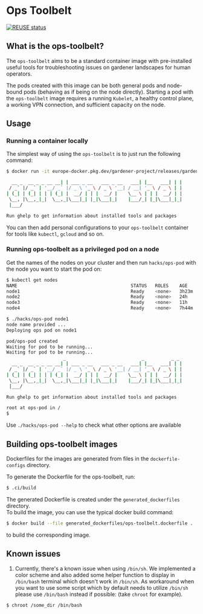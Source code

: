 # Ops Toolbelt

[![REUSE status](https://api.reuse.software/badge/github.com/gardener/ops-toolbelt)](https://api.reuse.software/info/github.com/gardener/ops-toolbelt)

## What is the ops-toolbelt?

The `ops-toolbelt` aims to be a standard container image with pre-installed useful tools for troubleshooting issues on gardener landscapes for human operators.

The pods created with this image can be both general pods and node-bound pods (behaving as if being on the node directly).
Starting a pod with the `ops-toolbelt` image requires a running `Kubelet`, a healthy control plane, a working VPN connection, and sufficient capacity on the node.

## Usage

### Running a container locally

The simplest way of using the `ops-toolbelt` is to just run the following command:

```bash
$ docker run -it europe-docker.pkg.dev/gardener-project/releases/gardener/ops-toolbelt:latest

  __ _  __ _ _ __ __| | ___ _ __   ___ _ __   ___| |__   ___| | |
 / _` |/ _` | '__/ _` |/ _ \ '_ \ / _ \ '__| / __| '_ \ / _ \ | |
| (_| | (_| | | | (_| |  __/ | | |  __/ |    \__ \ | | |  __/ | |
 \__, |\__,_|_|  \__,_|\___|_| |_|\___|_|    |___/_| |_|\___|_|_|
 |___/

Run ghelp to get information about installed tools and packages
```

You can then add personal configurations to your `ops-toolbelt` container for tools like `kubectl`, `gcloud` and so on.

### Running ops-toolbelt as a privileged pod on a node

Get the names of the nodes on your cluster and then run `hacks/ops-pod` with the node you want to start the pod on:

```bash
$ kubectl get nodes                                                    
NAME                                          STATUS   ROLES    AGE     VERSION
node1                                         Ready    <none>   3h23m   v1.30.4
node2                                         Ready    <none>   24h     v1.30.4
node3                                         Ready    <none>   11h     v1.30.4
node4                                         Ready    <none>   7h44m   v1.30.4

$ ./hacks/ops-pod node1
node name provided ...
Deploying ops pod on node1

pod/ops-pod created
Waiting for pod to be running...
Waiting for pod to be running...
                     _                            _          _ _
  __ _  __ _ _ __ __| | ___ _ __   ___ _ __   ___| |__   ___| | |
 / _` |/ _` | '__/ _` |/ _ \ '_ \ / _ \ '__| / __| '_ \ / _ \ | |
| (_| | (_| | | | (_| |  __/ | | |  __/ |    \__ \ | | |  __/ | |
 \__, |\__,_|_|  \__,_|\___|_| |_|\___|_|    |___/_| |_|\___|_|_|
 |___/

Run ghelp to get information about installed tools and packages

root at ops-pod in /
$
```

Use `./hacks/ops-pod --help` to check what other options are available

## Building ops-toolbelt images

Dockerfiles for the images are generated from files in the `dockerfile-configs` directory.

To generate the Dockerfile for the ops-toolbelt, run:

```bash
$ .ci/build
```

The generated Dockerfile is created under the `generated_dockerfiles` directory.  
To build the image, you can use the typical docker build command:

```bash
$ docker build --file generated_dockerfiles/ops-toolbelt.dockerfile .
```

to build the corresponding image.

## Known issues

1. Currently, there's a known issue when using `/bin/sh`. We implemented a color scheme and also added some helper function to display in `/bin/bash` terminal which doesn't work in `/bin/sh`. As workaround when you want to use some script which by default needs to utilize `/bin/sh` please use `/bin/bash` instead if possible: (take `chroot` for example).

```bash
$ chroot /some_dir /bin/bash
```
